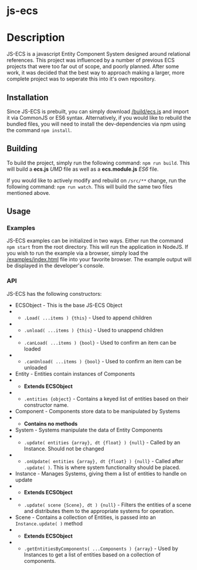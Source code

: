# js-ecs

# Description

JS-ECS is a javascript Entity Component System designed around relational references. This project was influenced by a number of previous ECS projects that were too far out of scope, and poorly planned. After some work, it was decided that the best way to approach making a larger, more complete project was to seperate this into it's own repository.

## Installation

Since JS-ECS is prebuilt, you can simply download [/build/ecs.js](https://github.com/InteractiveTimmy/js-ecs/blob/development/build/ecs.js) and import it via CommonJS or ES6 syntax. Alternatively, if you would like to rebuild the bundled files, you will need to install the dev-dependencies via npm using the command `npm install`.

## Building

To build the project, simply run the following command: `npm run build`. This will build a **ecs.js** *UMD* file as well as a **ecs.module.js** *ES6* file.

If you would like to actively modify and rebuild on `/src/**` change, run the following command: `npm run watch`. This will build the same two files mentioned above.

## Usage

### Examples

JS-ECS examples can be initialized in two ways. Either run the command `npm start` from the root directory. This will run the application in NodeJS. If you wish to run the example via a browser, simply load the [/examples/index.html](https://github.com/InteractiveTimmy/js-ecs/blob/development/examples/index.html) file into your favorite browser. The example output will be displayed in the developer's console.

### API

JS-ECS has the following constructors:
 * ECSObject - This is the base JS-ECS Object
 * * `.Load( ...items ) {this}` - Used to append children
 * * `.unload( ...items ) {this}` - Used to unappend children
 * * `.canLoad( ...items ) {bool}` - Used to confirm an item can be loaded
 * * `.canUnload( ...items ) {bool}` - Used to confirm an item can be unloaded
 * Entity - Entities contain instances of Components
 * * **Extends ECSObject**
 * * `.entities {object}` - Contains a keyed list of entities based on their constructor name.
 * Component - Components store data to be manipulated by Systems
 * * **Contains no methods**
 * System - Systems manipulate the data of Entity Components
 * * `.update( entities {array}, dt {float} ) {null}` - Called by an Instance. Should not be changed
 * * `.onUpdate( entities {array}, dt {float} ) {null}` - Called after `.update( )`. This is where system functionality should be placed.
 * Instance - Manages Systems, giving them a list of entities to handle on update
 * * **Extends ECSObject**
 * * `.update( scene {Scene}, dt ) {null}` - Filters the entities of a scene and distributes them to the appropriate systems for operation.
 * Scene - Contains a collection of Entities, is passed into an `Instance.update( )` method
 * * **Extends ECSObject**
 * * `.getEntitiesByComponents( ...Components ) {array}` - Used by Instances to get a list of entities based on a collection of components.